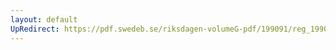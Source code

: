 ```yaml
---
layout: default
UpRedirect: https://pdf.swedeb.se/riksdagen-volumeG-pdf/199091/reg_199091/reg_199091_0139.pdf
---
```

